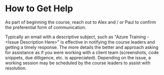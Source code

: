 # How to Get Help

As part of beginning the course, reach out to Alex and / or Paul to confirm the preferential form of communication. 

Typically an email with a descriptive subject, such as "Azure Training - &lt;Issue Description Here&gt;" is effective in notifying the course leaders and getting a timely response. The more details the better and approach asking for assistance as if you were working with a client team (screenshots, code snippets, due dilligence, etc. is appreciated). Depending on the issue, a working session may be scheduled by the course leaders to assist with resolution.